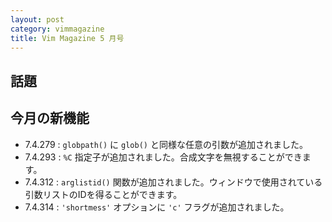 ```yaml
---
layout: post
category: vimmagazine
title: Vim Magazine 5 月号
---
```


## 話題

## 今月の新機能

- 7.4.279 : `globpath()` に `glob()` と同様な任意の引数が追加されました。
- 7.4.293 : `%C` 指定子が追加されました。合成文字を無視することができます。
- 7.4.312 : `arglistid()` 関数が追加されました。ウィンドウで使用されている引数リストのIDを得ることができます。
- 7.4.314 : `'shortmess'` オプションに `'c'` フラグが追加されました。
